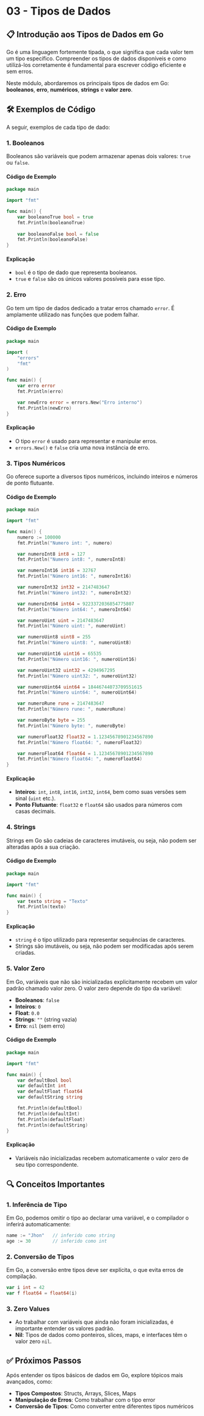 # 03 - Tipos de Dados

## 📋 Introdução aos Tipos de Dados em Go

Go é uma linguagem fortemente tipada, o que significa que cada valor tem um tipo específico. Compreender os tipos de dados disponíveis e como utilizá-los corretamente é fundamental para escrever código eficiente e sem erros.

Neste módulo, abordaremos os principais tipos de dados em Go: **booleanos**, **erro**, **numéricos**, **strings** e **valor zero**.

## 🛠 Exemplos de Código

A seguir, exemplos de cada tipo de dado:

### 1. Booleanos

Booleanos são variáveis que podem armazenar apenas dois valores: `true` ou `false`.

#### Código de Exemplo

```go
package main

import "fmt"

func main() {
    var booleanoTrue bool = true
    fmt.Println(booleanoTrue)
    
    var booleanoFalse bool = false
    fmt.Println(booleanoFalse)
}
```

#### Explicação
- `bool` é o tipo de dado que representa booleanos.
- `true` e `false` são os únicos valores possíveis para esse tipo.

### 2. Erro

Go tem um tipo de dados dedicado a tratar erros chamado `error`. É amplamente utilizado nas funções que podem falhar.

#### Código de Exemplo

```go
package main

import (
    "errors"
    "fmt"
)

func main() {
    var erro error
    fmt.Println(erro)

    var newErro error = errors.New("Erro interno")
    fmt.Println(newErro)
}
```

#### Explicação
- O tipo `error` é usado para representar e manipular erros.
- `errors.New()` e `false` cria uma nova instância de erro.

### 3. Tipos Numéricos

Go oferece suporte a diversos tipos numéricos, incluindo inteiros e números de ponto flutuante.

#### Código de Exemplo

```go
package main

import "fmt"

func main() {
    numero := 100000
    fmt.Println("Numero int: ", numero)

    var numeroInt8 int8 = 127
    fmt.Println("Numero int8: ", numeroInt8)

    var numeroInt16 int16 = 32767
    fmt.Println("Número int16: ", numeroInt16)

    var numeroInt32 int32 = 2147483647
    fmt.Println("Número int32: ", numeroInt32)

    var numeroInt64 int64 = 9223372036854775807
    fmt.Println("Número int64: ", numeroInt64)

    var numeroUint uint = 2147483647
    fmt.Println("Número uint: ", numeroUint)

    var numeroUint8 uint8 = 255
    fmt.Println("Número uint8: ", numeroUint8)

    var numeroUint16 uint16 = 65535
    fmt.Println("Número uint16: ", numeroUint16)

    var numeroUint32 uint32 = 4294967295
    fmt.Println("Número uint32: ", numeroUint32)

    var numeroUint64 uint64 = 18446744073709551615
    fmt.Println("Número uint64: ", numeroUint64)

    var numeroRune rune = 2147483647
    fmt.Println("Número rune: ", numeroRune)

    var numeroByte byte = 255
    fmt.Println("Número byte: ", numeroByte)

    var numeroFloat32 float32 = 1.12345678901234567890
    fmt.Println("Número float64: ", numeroFloat32)

    var numeroFloat64 float64 = 1.12345678901234567890
    fmt.Println("Número float64: ", numeroFloat64)
}
```

#### Explicação
- **Inteiros**: `int`, `int8`, `int16`, `int32`, `int64`, bem como suas versões sem sinal (`uint` etc.).
- **Ponto Flutuante**: `float32` e `float64` são usados para números com casas decimais.

### 4. Strings

Strings em Go são cadeias de caracteres imutáveis, ou seja, não podem ser alteradas após a sua criação.

#### Código de Exemplo

```go
package main

import "fmt"

func main() {
    var texto string = "Texto"
    fmt.Println(texto)
}
```

#### Explicação
- `string` é o tipo utilizado para representar sequências de caracteres.
- Strings são imutáveis, ou seja, não podem ser modificadas após serem criadas.

### 5. Valor Zero

Em Go, variáveis que não são inicializadas explicitamente recebem um valor padrão chamado valor zero. O valor zero depende do tipo da variável:

- **Booleanos**: `false`
- **Inteiros**: `0`
- **Float**: `0.0`
- **Strings**: `""` (string vazia)
- **Erro**: `nil` (sem erro)

#### Código de Exemplo

```go
package main

import "fmt"

func main() {
    var defaultBool bool
    var defaultInt int
    var defaultFloat float64
    var defaultString string

    fmt.Println(defaultBool)
    fmt.Println(defaultInt)
    fmt.Println(defaultFloat)
    fmt.Println(defaultString)
}
```

#### Explicação
- Variáveis não inicializadas recebem automaticamente o valor zero de seu tipo correspondente.

## 🔍 Conceitos Importantes

### 1. Inferência de Tipo
Em Go, podemos omitir o tipo ao declarar uma variável, e o compilador o inferirá automaticamente:

```go
name := "Jhon"   // inferido como string
age := 30        // inferido como int
```

### 2. Conversão de Tipos
Em Go, a conversão entre tipos deve ser explícita, o que evita erros de compilação.

```go
var i int = 42
var f float64 = float64(i)
```

### 3. Zero Values
- Ao trabalhar com variáveis que ainda não foram inicializadas, é importante entender os valores padrão.
- **Nil**: Tipos de dados como ponteiros, slices, maps, e interfaces têm o valor zero `nil`.

## ✅ Próximos Passos
Após entender os tipos básicos de dados em Go, explore tópicos mais avançados, como:

- **Tipos Compostos**: Structs, Arrays, Slices, Maps
- **Manipulação de Erros**: Como trabalhar com o tipo error
- **Conversão de Tipos**: Como converter entre diferentes tipos numéricos